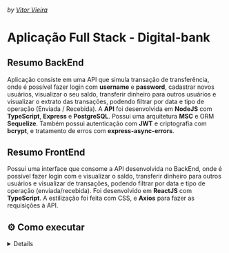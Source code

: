 ###### by _[Vitor Vieira](https://www.linkedin.com/in/vtorvieira/)_
# Aplicação Full Stack - Digital-bank

## Resumo BackEnd

Aplicação consiste em uma API que simula transação de transferência, onde é possível fazer login com **username** e **password**, cadastrar novos usuários, visualizar o seu saldo, transferir dinheiro para outros usuários e visualizar o extrato das transações, podendo filtrar por data e tipo de operação (Enviada / Recebida).
A **API** foi desenvolvida em **NodeJS** com **TypeScript**, **Express** e **PostgreSQL**. Possui uma arquitetura **MSC** e ORM **Sequelize**. Também possui autenticação com **JWT** e criptografia com **bcrypt**, e tratamento de erros com **express-async-errors**.

## Resumo FrontEnd

Possui uma interface que consome a API desenvolvida no BackEnd, onde é possível fazer login com e visualizar o saldo, transferir dinheiro para outros usuários e visualizar de transações, podendo filtrar por data e tipo de operação (enviada/recebida).
Foi desenvolvido em **ReactJS** com **TypeScript**. A estilização foi feita com CSS, e **Axios** para fazer as requisições à API.

## ⚙️ Como executar

<details>
Você precisa ter instalado as seguintes ferramentas: Git, Docker e Docker Compose

Será necessário que a porta 3000 e 4001 estejam disponíveis para a aplicação, Postgresql usará a porta 5432.

1 - Clone o repositório 
```
git@github.com:VtorVieira/digital-bank.git
```
2 - Entre na pasta `frontend` e execute o comando abaixo:
```
npm i   // para subir a aplicação
```
3 - Entre na pasta `backend` e execute o comando abaixo:
```
npm i   // para subir a aplicação
```
4 - Entre na pasta digital-bank  e suba o dockercompose. Após rodar o comando, aguarde um pouco que a aplicação irá ficar disponivel nas seguintes rotas:

  `- Front End: http://localhost:3000`

  `- Back End: http://localhost:4001`
```
</details>
